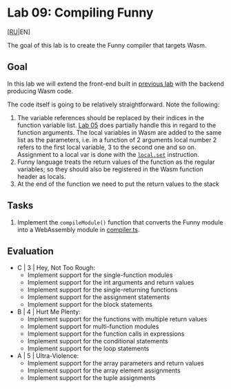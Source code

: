 # Lab 09: Compiling Funny

[[RU](README.ru.md)|EN]

The goal of this lab is to create the Funny compiler that targets Wasm.

## Goal

In this lab we will extend the front-end built in [previous lab](../lab08/README.md) with the backend producing Wasm code.

The code itself is going to be relatively straightforward. Note the following:

1. The variable references should be replaced by their indices in the function variable list.
   [Lab 05](../lab05/README.md) does partially handle this in regard to the function arguments.
   The local variables in Wasm are added to the same list as the parameters, i.e. in a function of 2 arguments local number 2 refers to the first local variable, 3 to the second one and so on. Assignment to a local var is done with the [`local.set`][local.set] instruction.
2. Funny language treats the return values of the function as the regular variables; so they should also be registered in the Wasm function header as locals.
3. At the end of the function we need to put the return values to the stack

## Tasks

1. Implement the `compileModule()` function that converts the Funny module into a WebAssembly module in [compiler.ts](src/compiler.ts).

## Evaluation

- C | 3 | Hey, Not Too Rough:
  - Implement support for the single-function modules
  - Implement support for the int arguments and return values
  - Implement support for the single-returning functions
  - Implement support for the assignment statements
  - Implement support for the block statements
- B | 4 | Hurt Me Plenty:
  - Implement support for the functions with multiple return values
  - Implement support for multi-function modules
  - Implement support for the function calls in expressions
  - Implement support for the conditional statements
  - Implement support for the loop statements
- A | 5 | Ultra-Violence:
  - Implement support for the array parameters and return values
  - Implement support for the array element assignments
  - Implement support for the tuple assignments

[local.set]: https://developer.mozilla.org/en-US/docs/WebAssembly/Reference/Variables/Local_set
